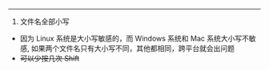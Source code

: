 [comment]: <> (---)

[comment]: <> (layout:     post   				    # 使用的布局（不需要改）)

[comment]: <> (title:      开发者手册				# 标题 )

[comment]: <> (date:       2021-09-28 # 时间)

[comment]: <> (author:     stq 					# 作者)

[comment]: <> (header-img: img/post-bg-2015.jpg 	#这篇文章标题背景图片)

[comment]: <> (catalog: true 						# 是否归档)

[comment]: <> (tags:		tips						#标签)
   
---
1. 文件名全部小写 
* 因为 Linux 系统是大小写敏感的，而 Windows 系统和 Mac 系统大小写不敏感, 如果两个文件名只有大小写不同，其他都相同，跨平台就会出问题
* ~~可以少按几次 Shift~~